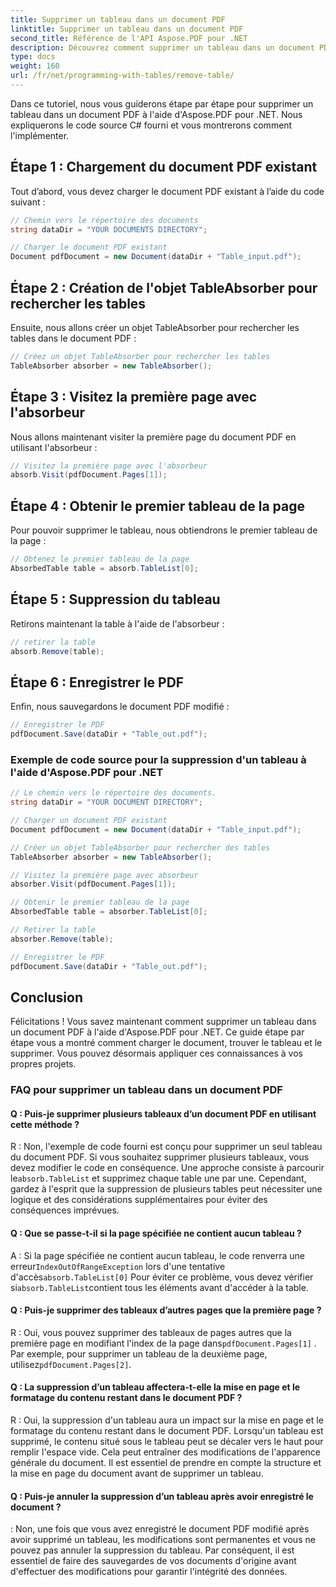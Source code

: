 ```yaml
---
title: Supprimer un tableau dans un document PDF
linktitle: Supprimer un tableau dans un document PDF
second_title: Référence de l'API Aspose.PDF pour .NET
description: Découvrez comment supprimer un tableau dans un document PDF à l'aide d'Aspose.PDF pour .NET.
type: docs
weight: 160
url: /fr/net/programming-with-tables/remove-table/
---
```

Dans ce tutoriel, nous vous guiderons étape par étape pour supprimer un tableau dans un document PDF à l'aide d'Aspose.PDF pour .NET. Nous expliquerons le code source C# fourni et vous montrerons comment l'implémenter.

## Étape 1 : Chargement du document PDF existant
Tout d’abord, vous devez charger le document PDF existant à l’aide du code suivant :

```csharp
// Chemin vers le répertoire des documents
string dataDir = "YOUR DOCUMENTS DIRECTORY";

// Charger le document PDF existant
Document pdfDocument = new Document(dataDir + "Table_input.pdf");
```

## Étape 2 : Création de l'objet TableAbsorber pour rechercher les tables
Ensuite, nous allons créer un objet TableAbsorber pour rechercher les tables dans le document PDF :

```csharp
// Créez un objet TableAbsorber pour rechercher les tables
TableAbsorber absorber = new TableAbsorber();
```

## Étape 3 : Visitez la première page avec l'absorbeur
Nous allons maintenant visiter la première page du document PDF en utilisant l'absorbeur :

```csharp
// Visitez la première page avec l'absorbeur
absorb.Visit(pdfDocument.Pages[1]);
```

## Étape 4 : Obtenir le premier tableau de la page
Pour pouvoir supprimer le tableau, nous obtiendrons le premier tableau de la page :

```csharp
// Obtenez le premier tableau de la page
AbsorbedTable table = absorb.TableList[0];
```

## Étape 5 : Suppression du tableau
Retirons maintenant la table à l'aide de l'absorbeur :

```csharp
// retirer la table
absorb.Remove(table);
```

## Étape 6 : Enregistrer le PDF
Enfin, nous sauvegardons le document PDF modifié :

```csharp
// Enregistrer le PDF
pdfDocument.Save(dataDir + "Table_out.pdf");
```

### Exemple de code source pour la suppression d'un tableau à l'aide d'Aspose.PDF pour .NET

```csharp
// Le chemin vers le répertoire des documents.
string dataDir = "YOUR DOCUMENT DIRECTORY";

// Charger un document PDF existant
Document pdfDocument = new Document(dataDir + "Table_input.pdf");

// Créer un objet TableAbsorber pour rechercher des tables
TableAbsorber absorber = new TableAbsorber();

// Visitez la première page avec absorbeur
absorber.Visit(pdfDocument.Pages[1]);

// Obtenir le premier tableau de la page
AbsorbedTable table = absorber.TableList[0];

// Retirer la table
absorber.Remove(table);

// Enregistrer le PDF
pdfDocument.Save(dataDir + "Table_out.pdf");
```

## Conclusion
Félicitations ! Vous savez maintenant comment supprimer un tableau dans un document PDF à l'aide d'Aspose.PDF pour .NET. Ce guide étape par étape vous a montré comment charger le document, trouver le tableau et le supprimer. Vous pouvez désormais appliquer ces connaissances à vos propres projets.

### FAQ pour supprimer un tableau dans un document PDF

#### Q : Puis-je supprimer plusieurs tableaux d’un document PDF en utilisant cette méthode ?

 R : Non, l'exemple de code fourni est conçu pour supprimer un seul tableau du document PDF. Si vous souhaitez supprimer plusieurs tableaux, vous devez modifier le code en conséquence. Une approche consiste à parcourir le`absorb.TableList` et supprimez chaque table une par une. Cependant, gardez à l'esprit que la suppression de plusieurs tables peut nécessiter une logique et des considérations supplémentaires pour éviter des conséquences imprévues.

#### Q : Que se passe-t-il si la page spécifiée ne contient aucun tableau ?

 A : Si la page spécifiée ne contient aucun tableau, le code renverra une erreur`IndexOutOfRangeException` lors d'une tentative d'accès`absorb.TableList[0]` Pour éviter ce problème, vous devez vérifier si`absorb.TableList`contient tous les éléments avant d'accéder à la table.

#### Q : Puis-je supprimer des tableaux d’autres pages que la première page ?

 R : Oui, vous pouvez supprimer des tableaux de pages autres que la première page en modifiant l'index de la page dans`pdfDocument.Pages[1]` . Par exemple, pour supprimer un tableau de la deuxième page, utilisez`pdfDocument.Pages[2]`.

#### Q : La suppression d’un tableau affectera-t-elle la mise en page et le formatage du contenu restant dans le document PDF ?

R : Oui, la suppression d'un tableau aura un impact sur la mise en page et le formatage du contenu restant dans le document PDF. Lorsqu'un tableau est supprimé, le contenu situé sous le tableau peut se décaler vers le haut pour remplir l'espace vide. Cela peut entraîner des modifications de l'apparence générale du document. Il est essentiel de prendre en compte la structure et la mise en page du document avant de supprimer un tableau.

#### Q : Puis-je annuler la suppression d’un tableau après avoir enregistré le document ?

: Non, une fois que vous avez enregistré le document PDF modifié après avoir supprimé un tableau, les modifications sont permanentes et vous ne pouvez pas annuler la suppression du tableau. Par conséquent, il est essentiel de faire des sauvegardes de vos documents d'origine avant d'effectuer des modifications pour garantir l'intégrité des données.
